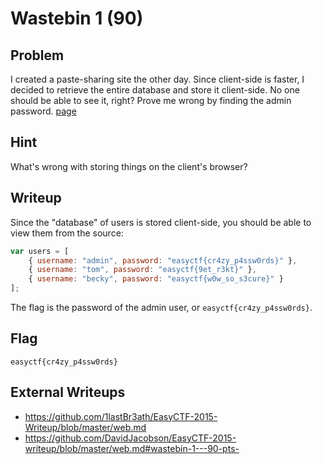 # Wastebin 1 (90)

## Problem

I created a paste-sharing site the other day. Since client-side is faster, I decided to retrieve the entire database and store it client-side. No one should be able to see it, right? Prove me wrong by finding the admin password. [page](https://www.easyctf.com/static/problems/wastebin-1/index.html)

## Hint

What's wrong with storing things on the client's browser?

## Writeup

Since the "database" of users is stored client-side, you should be able to view them from the source:

```javascript
var users = [
	{ username: "admin", password: "easyctf{cr4zy_p4ssw0rds}" },
	{ username: "tom", password: "easyctf{9et_r3kt}" },
	{ username: "becky", password: "easyctf{w0w_so_s3cure}" }
];
```

The flag is the password of the admin user, or `easyctf{cr4zy_p4ssw0rds}`.

## Flag

`easyctf{cr4zy_p4ssw0rds}`

## External Writeups

* https://github.com/1lastBr3ath/EasyCTF-2015-Writeup/blob/master/web.md
* https://github.com/DavidJacobson/EasyCTF-2015-writeup/blob/master/web.md#wastebin-1---90-pts-
